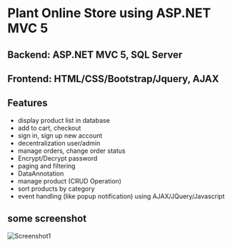 # Plant Online Store using ASP.NET MVC 5

## Backend: ASP.NET MVC 5, SQL Server
## Frontend: HTML/CSS/Bootstrap/Jquery, AJAX

## Features
* display product list in database
* add to cart, checkout
* sign in, sign up new account
* decentralization user/admin
* manage orders, change order status
* Encrypt/Decrypt password
* paging and filtering
* DataAnnotation
* manage product (CRUD Operation)
* sort products by category
* event handling (like popup notification) using AJAX/JQuery/Javascript

## some screenshot 
![Screenshot1](https://i.ibb.co/p3Yybcw/anh1.png)
